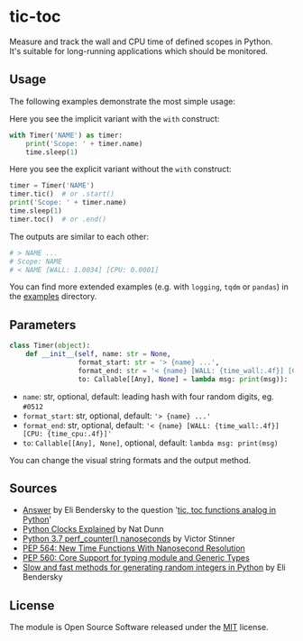 # tic-toc

Measure and track the wall and CPU time of defined scopes in Python.<br>It's suitable for long-running applications which should be monitored.


## Usage

The following examples demonstrate the most simple usage: 

Here you see the implicit variant with the `with` construct:

```python
with Timer('NAME') as timer:
    print('Scope: ' + timer.name)
    time.sleep(1)
```

Here you see the explicit variant without the `with` construct:

```python
timer = Timer('NAME')
timer.tic()  # or .start()
print('Scope: ' + timer.name)
time.sleep(1)
timer.toc()  # or .end()
```

The outputs are similar to each other:

```python
# > NAME ...
# Scope: NAME
# < NAME [WALL: 1.0034] [CPU: 0.0001]
```

You can find more extended examples (e.g. with `logging`, `tqdm` or `pandas`) in the [examples](examples) directory.


## Parameters

```python
class Timer(object):
    def __init__(self, name: str = None,
                 format_start: str = '> {name} ...',
                 format_end: str = '< {name} [WALL: {time_wall:.4f}] [CPU: {time_cpu:.4f}]',
                 to: Callable[[Any], None] = lambda msg: print(msg)):
```

- `name`: str, optional, default: leading hash with four random digits, eg. `#0512`
- `format_start`: str, optional, default: `'> {name} ...'`
- `format_end`: str, optional, default: `'< {name} [WALL: {time_wall:.4f}] [CPU: {time_cpu:.4f}]'`
- `to`: `Callable[[Any], None]`, optional, default: `lambda msg: print(msg)`

You can change the visual string formats and the output method.


## Sources

- [Answer](https://stackoverflow.com/a/5849861/1293700) by Eli Bendersky to the question '[tic, toc functions analog in Python](https://stackoverflow.com/questions/5849800/tic-toc-functions-analog-in-python)'
- [Python Clocks Explained](https://www.webucator.com/blog/2015/08/python-clocks-explained/) by Nat Dunn
- [Python 3.7 perf_counter() nanoseconds](https://vstinner.github.io/python37-perf-counter-nanoseconds.html) by Victor Stinner
- [PEP 564: New Time Functions With Nanosecond Resolution](https://docs.python.org/3.7/whatsnew/3.7.html#pep-564-new-time-functions-with-nanosecond-resolution)
- [PEP 560: Core Support for typing module and Generic Types](https://docs.python.org/3.7/whatsnew/3.7.html#pep-560-core-support-for-typing-module-and-generic-types)
- [Slow and fast methods for generating random integers in Python](https://eli.thegreenplace.net/2018/slow-and-fast-methods-for-generating-random-integers-in-python/) by  Eli Bendersky


## License

The module is Open Source Software released under the [MIT](license.txt) license.
